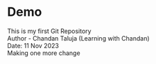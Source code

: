 # Demo
This is my first Git Repository
<br>
Author - Chandan Taluja (Learning with Chandan) 
<br>
Date: 11 Nov 2023
<br>
Making one more change


